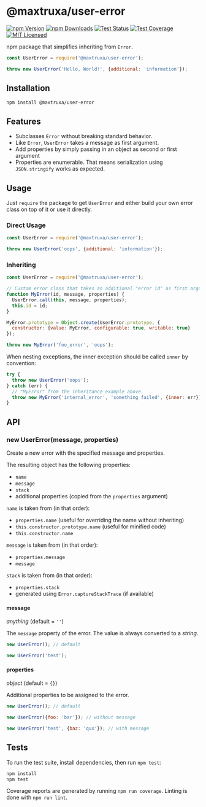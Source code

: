 # @maxtruxa/user-error

[![npm Version][npm-image]][npm-url]
[![npm Downloads][downloads-image]][downloads-url]
[![Test Status][travis-image]][travis-url]
[![Test Coverage][coveralls-image]][coveralls-url]
[![MIT Licensed][license-image]][license-url]

npm package that simplifies inheriting from `Error`.

```js
const UserError = require('@maxtruxa/user-error');

throw new UserError('Hello, World!', {additional: 'information'});
```

## Installation

```bash
npm install @maxtruxa/user-error
```

## Features

- Subclasses `Error` without breaking standard behavior.
- Like `Error`, `UserError` takes a message as first argument.
- Add properties by simply passing in an object as second or first argument
- Properties are enumerable.
  That means serialization using `JSON.stringify` works as expected.

## Usage

Just `require` the package to get `UserError` and either build your own error class on top of it or use it directly.

### Direct Usage

```js
const UserError = require('@maxtruxa/user-error');

throw new UserError('oops', {additional: 'information'});
```

### Inheriting

```js
const UserError = require('@maxtruxa/user-error');

// Custom error class that takes an additional "error id" as first argument.
function MyError(id, message, properties) {
  UserError.call(this, message, properties);
  this.id = id;
}

MyError.prototype = Object.create(UserError.prototype, {
  constructor: {value: MyError, configurable: true, writable: true}
});

throw new MyError('foo_error', 'oops');
```

When nesting exceptions, the inner exception should be called `inner` by convention:

```js
try {
  throw new UserError('oops');
} catch (err) {
  // "MyError" from the inheritance example above.
  throw new MyError('internal_error', 'something failed', {inner: err});
}
```

## API

### new UserError(message, properties)

Create a new error with the specified message and properties.

The resulting object has the following properties:

- `name`
- `message`
- `stack`
- additional properties (copied from the `properties` argument)

`name` is taken from (in that order):
- `properties.name` (useful for overriding the name without inheriting)
- `this.constructor.prototype.name` (useful for minified code)
- `this.constructor.name`

`message` is taken from (in that order):
- `properties.message`
- `message`

`stack` is taken from (in that order):
- `properties.stack`
- generated using `Error.captureStackTrace` (if available)

#### message

*anything* (default = `''`)

The `message` property of the error. The value is always converted to a *string*.

```js
new UserError(); // default

new UserError('test');
```

#### properties

*object* (default = `{}`)

Additional properties to be assigned to the error.

```js
new UserError(); // default

new UserError({foo: 'bar'}); // without message

new UserError('test', {baz: 'qux'}); // with message
```

## Tests

To run the test suite, install dependencies, then run `npm test`:

```bash
npm install
npm test
```

Coverage reports are generated by running `npm run coverage`.
Linting is done with `npm run lint`.


[npm-image]: https://img.shields.io/npm/v/@maxtruxa/user-error.svg
[npm-url]: https://npmjs.org/package/@maxtruxa/user-error
[downloads-image]: https://img.shields.io/npm/dm/@maxtruxa/user-error.svg
[downloads-url]: https://npmjs.org/package/@maxtruxa/user-error
[travis-image]: https://img.shields.io/travis/maxtruxa/user-error/master.svg
[travis-url]: https://travis-ci.org/maxtruxa/user-error
[coveralls-image]: https://coveralls.io/repos/github/maxtruxa/user-error/badge.svg?branch=master
[coveralls-url]: https://coveralls.io/github/maxtruxa/user-error?branch=master
[license-image]: https://img.shields.io/badge/license-MIT-blue.svg
[license-url]: https://raw.githubusercontent.com/maxtruxa/user-error/master/LICENSE

